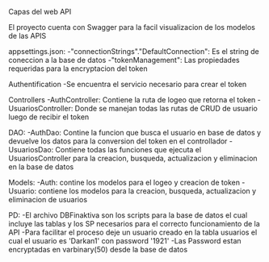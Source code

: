 Capas del web API

El proyecto cuenta con Swagger para la facil visualizacion de los modelos de las APIS

appsettings.json:
-"connectionStrings"."DefaultConnection": Es el string de coneccion a la base de datos
-"tokenManagement": Las propiedades requeridas para la encryptacion del token

Authentification
-Se encuentra el servicio necesario para crear el token

Controllers
-AuthController: Contiene la ruta de logeo que retorna el token
-UsuariosController: Donde se manejan todas las rutas de CRUD de usuario luego de recibir el token

DAO:
-AuthDao: Contine la funcion que busca el usuario en base de datos y devuelve los datos para la conversion del token en el controllador
-UsuariosDao: Contiene todas las funciones que ejecuta el UsuariosController para la creacion, busqueda, actualizacion y eliminacion en la base de datos

Models:
-Auth: contine los modelos para el logeo y creacion de token
-Usuario: contiene los modelos para la creacion, busqueda, actualizacion y eliminacion de usuarios 

PD:
-El archivo DBFinaktiva son los scripts para la base de datos el cual incluye las tablas y los SP necesarios para el correcto funcionamiento de la API 
-Para facilitar el proceso deje un usuario creado en la tabla usuarios el cual el usuario es 'Darkan1' con password '1921' 
-Las Password estan encryptadas en varbinary(50) desde la base de datos

